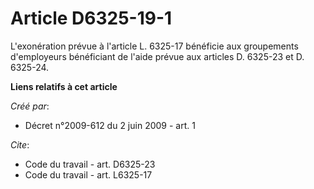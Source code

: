 # Article D6325-19-1

L'exonération prévue à l'article L. 6325-17 bénéficie aux groupements d'employeurs bénéficiant de l'aide prévue aux articles
D. 6325-23 et D. 6325-24.

**Liens relatifs à cet article**

_Créé par_:

  - Décret n°2009-612 du 2 juin 2009 - art. 1

_Cite_:

  - Code du travail - art. D6325-23
  - Code du travail - art. L6325-17
